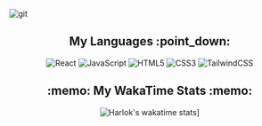 
![git](https://github.com/LuckxSz/LuckxSz/assets/135531180/dc270567-bfdb-41c6-9184-d110b7e1913b)



<div align="center">


<h2 align="center"> My Languages :point_down:  </h2>

![React](https://img.shields.io/badge/react-%2320232a.svg?style=for-the-badge&logo=react&logoColor=%2361DAFB)
![JavaScript](https://img.shields.io/badge/javascript-%23323330.svg?style=for-the-badge&logo=javascript&logoColor=%23F7DF1E)
![HTML5](https://img.shields.io/badge/html5-%23E34F26.svg?style=for-the-badge&logo=html5&logoColor=white)
![CSS3](https://img.shields.io/badge/css3-%231572B6.svg?style=for-the-badge&logo=css3&logoColor=white)
![TailwindCSS](https://img.shields.io/badge/tailwindcss-%2338B2AC.svg?style=for-the-badge&logo=tailwind-css&logoColor=white)


<h2 align = "center"> :memo: My WakaTime Stats :memo: </h2>

![Harlok's wakatime stats](https://github-readme-stats.vercel.app/api/wakatime?username=LuckxSz)]


</div>
